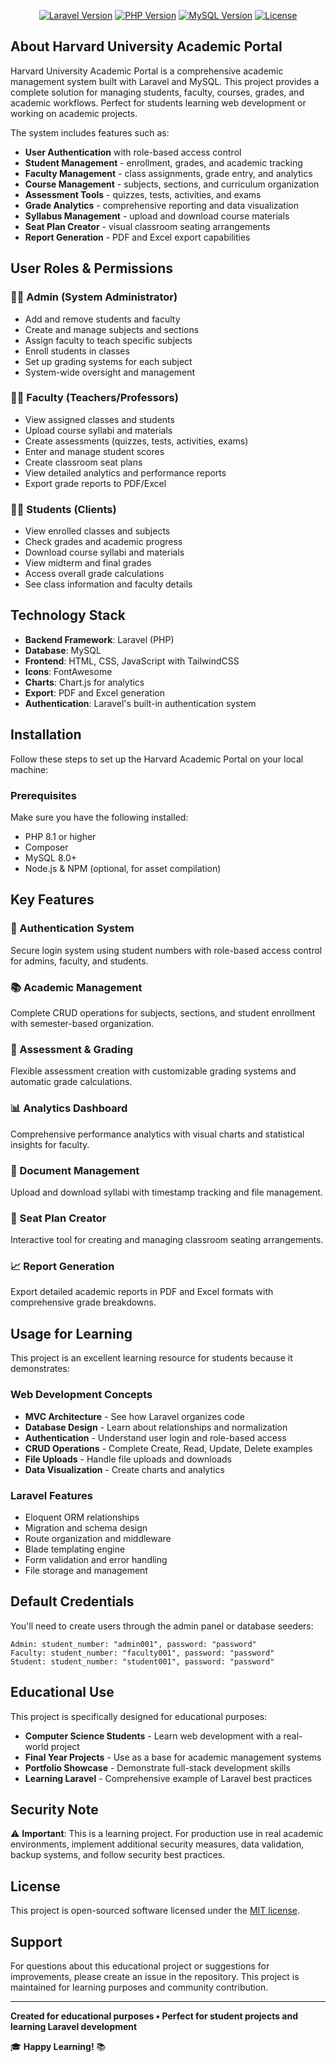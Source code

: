 <p align="center">
<a href="#"><img src="https://img.shields.io/badge/laravel-v10.x-red.svg" alt="Laravel Version"></a>
<a href="#"><img src="https://img.shields.io/badge/php-^8.1-blue.svg" alt="PHP Version"></a>
<a href="#"><img src="https://img.shields.io/badge/mysql-8.0+-orange.svg" alt="MySQL Version"></a>
<a href="#"><img src="https://img.shields.io/badge/license-MIT-green.svg" alt="License"></a>
</p>

## About Harvard University Academic Portal

Harvard University Academic Portal is a comprehensive academic management system built with Laravel and MySQL. This project provides a complete solution for managing students, faculty, courses, grades, and academic workflows. Perfect for students learning web development or working on academic projects.

The system includes features such as:

-   **User Authentication** with role-based access control
-   **Student Management** - enrollment, grades, and academic tracking
-   **Faculty Management** - class assignments, grade entry, and analytics
-   **Course Management** - subjects, sections, and curriculum organization
-   **Assessment Tools** - quizzes, tests, activities, and exams
-   **Grade Analytics** - comprehensive reporting and data visualization
-   **Syllabus Management** - upload and download course materials
-   **Seat Plan Creator** - visual classroom seating arrangements
-   **Report Generation** - PDF and Excel export capabilities

## User Roles & Permissions

### 👨‍💼 Admin (System Administrator)

-   Add and remove students and faculty
-   Create and manage subjects and sections
-   Assign faculty to teach specific subjects
-   Enroll students in classes
-   Set up grading systems for each subject
-   System-wide oversight and management

### 👨‍🏫 Faculty (Teachers/Professors)

-   View assigned classes and students
-   Upload course syllabi and materials
-   Create assessments (quizzes, tests, activities, exams)
-   Enter and manage student scores
-   Create classroom seat plans
-   View detailed analytics and performance reports
-   Export grade reports to PDF/Excel

### 👨‍🎓 Students (Clients)

-   View enrolled classes and subjects
-   Check grades and academic progress
-   Download course syllabi and materials
-   View midterm and final grades
-   Access overall grade calculations
-   See class information and faculty details

## Technology Stack

-   **Backend Framework**: Laravel (PHP)
-   **Database**: MySQL
-   **Frontend**: HTML, CSS, JavaScript with TailwindCSS
-   **Icons**: FontAwesome
-   **Charts**: Chart.js for analytics
-   **Export**: PDF and Excel generation
-   **Authentication**: Laravel's built-in authentication system

## Installation

Follow these steps to set up the Harvard Academic Portal on your local machine:

### Prerequisites

Make sure you have the following installed:

-   PHP 8.1 or higher
-   Composer
-   MySQL 8.0+
-   Node.js & NPM (optional, for asset compilation)

## Key Features

### 🔐 Authentication System

Secure login system using student numbers with role-based access control for admins, faculty, and students.

### 📚 Academic Management

Complete CRUD operations for subjects, sections, and student enrollment with semester-based organization.

### 📝 Assessment & Grading

Flexible assessment creation with customizable grading systems and automatic grade calculations.

### 📊 Analytics Dashboard

Comprehensive performance analytics with visual charts and statistical insights for faculty.

### 📄 Document Management

Upload and download syllabi with timestamp tracking and file management.

### 💺 Seat Plan Creator

Interactive tool for creating and managing classroom seating arrangements.

### 📈 Report Generation

Export detailed academic reports in PDF and Excel formats with comprehensive grade breakdowns.

## Usage for Learning

This project is an excellent learning resource for students because it demonstrates:

### Web Development Concepts

-   **MVC Architecture** - See how Laravel organizes code
-   **Database Design** - Learn about relationships and normalization
-   **Authentication** - Understand user login and role-based access
-   **CRUD Operations** - Complete Create, Read, Update, Delete examples
-   **File Uploads** - Handle file uploads and downloads
-   **Data Visualization** - Create charts and analytics

### Laravel Features

-   Eloquent ORM relationships
-   Migration and schema design
-   Route organization and middleware
-   Blade templating engine
-   Form validation and error handling
-   File storage and management

## Default Credentials

You'll need to create users through the admin panel or database seeders:

```
Admin: student_number: "admin001", password: "password"
Faculty: student_number: "faculty001", password: "password"
Student: student_number: "student001", password: "password"
```

## Educational Use

This project is specifically designed for educational purposes:

-   **Computer Science Students** - Learn web development with a real-world project
-   **Final Year Projects** - Use as a base for academic management systems
-   **Portfolio Showcase** - Demonstrate full-stack development skills
-   **Learning Laravel** - Comprehensive example of Laravel best practices

## Security Note

⚠️ **Important**: This is a learning project. For production use in real academic environments, implement additional security measures, data validation, backup systems, and follow security best practices.

## License

This project is open-sourced software licensed under the [MIT license](https://opensource.org/licenses/MIT).

## Support

For questions about this educational project or suggestions for improvements, please create an issue in the repository. This project is maintained for learning purposes and community contribution.

---

**Created for educational purposes • Perfect for student projects and learning Laravel development**

🎓 **Happy Learning!** 📚
